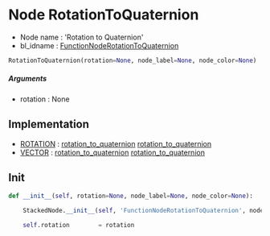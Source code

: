 # Node RotationToQuaternion

- Node name : 'Rotation to Quaternion'
- bl_idname : [FunctionNodeRotationToQuaternion](https://docs.blender.org/api/current/bpy.types.FunctionNodeRotationToQuaternion.html)


``` python
RotationToQuaternion(rotation=None, node_label=None, node_color=None)
```
##### Arguments

- rotation : None

## Implementation

- [ROTATION](/docs/GeoNodes/ROTATION.md) : [rotation_to_quaternion](/docs/GeoNodes/ROTATION.md#rotation_to_quaternion) [rotation_to_quaternion](/docs/GeoNodes/ROTATION.md#rotation_to_quaternion)
- [VECTOR](/docs/GeoNodes/VECTOR.md) : [rotation_to_quaternion](/docs/GeoNodes/VECTOR.md#rotation_to_quaternion) [rotation_to_quaternion](/docs/GeoNodes/VECTOR.md#rotation_to_quaternion)

## Init

``` python
def __init__(self, rotation=None, node_label=None, node_color=None):

    StackedNode.__init__(self, 'FunctionNodeRotationToQuaternion', node_label=node_label, node_color=node_color)

    self.rotation        = rotation
```

